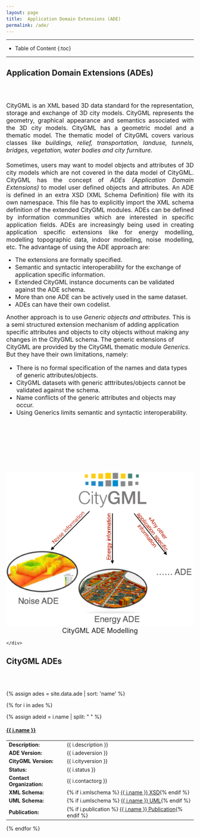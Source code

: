 ```yaml
---
layout: page
title:  Application Domain Extensions (ADE)
permalink: /ade/
---
```


- - -

* Table of Content
{:toc}

- - -
<div>
  <b><h2>Application Domain Extensions (ADEs)</h2></b><br/><br/>
</div>


<div class="container">
<div class="row">
<div class="col-md-7">
<p align="justify">
<font size="3">
CityGML is an XML based 3D data standard for the representation, storage and exchange of 3D city models. 
CityGML represents the geometry, graphical appearance and semantics associated with the 3D city models.
CityGML has a geometric model and a thematic model.
The thematic model of CityGML covers various classes like <i>buildings, relief, transportation, landuse, tunnels, bridges, vegetation, water bodies and city furniture.</i>
<br/>
<br/>
Sometimes, users may want to model objects and attributes of 3D city models which are not covered in the data model of CityGML.
CityGML has the concept of <i>ADEs (Application Domain Extensions)</i> to model user defined objects and attributes.
An ADE is defined in an extra XSD (XML Schema Definition) file with its own namespace. 
This file has to explicitly import the XML schema definition of the extended CityGML modules.
ADEs can be defined by information communities which are interested in specific application fields. 
ADEs are increasingly being used in creating application specific extensions like for energy modelling, modelling topographic data, indoor modelling, noise modelling, etc.
The advantage of using the ADE approach are:
<ul>
<li>The extensions are formally specified.</li>
<li>Semantic and syntactic interoperability for the exchange of application specific information.</li>
<li>Extended CityGML instance documents can be validated against the ADE schema. </li>
<li>More than one ADE can be actively used in the same dataset.</li>
<li>ADEs can have their own codelist. </li>
</ul>  
</font>
</p>
<p align="justify">
<font size="3">

Another approach is to use <i>Generic objects and attributes.</i>
This is a semi structured extension mechanism of adding application specific attributes and objects to city objects without making any changes in the CityGML schema.
The generic extensions of CityGML are provided by the CityGML thematic module <i>Generics</i>.
But they have their own limitations, namely:
<ul>
<li>There is no formal specification of the names and data types of generic attributes/objects.</li>
<li>CityGML datasets with generic atttributes/objects cannot be validated against the schema.</li>
<li>Name conflicts of the generic attributes and objects may occur.</li>
<li>Using Generics limits semantic and syntactic interoperability.</li>
</ul>
</font>
</p> 
<br /><br />
</div>

<div class="col-md-5">
<div>
     <br />
      <br />
      <br/>
      <br />
      <p align="center">
      <br/>
      <img src="ade.png" alt="" class="img-rounded pull-center" />
      <br/>
      <font size="4">
      CityGML ADE Modelling
    </font>
    </p>
    </div>
    <div>

    </div>
  </div>


 <div>
  <b><h2>CityGML ADEs</h2></b><br/><br/>
</div>

{% assign ades = site.data.ade | sort: 'name' %}

{% for i in ades %}

{% assign adeid = i.name | split: " " %}

<div class="panel panel-warning">
    <h4 class="panel-title">
      <a data-toggle="collapse" data-parent="#panel" href='#{{ adeid.first }}' class="panel-toggle">
        <span class="glyphicon glyphicon-folder-close"  id="icontoggle"></span>
        {{ i.name }}
      </a>
    </h4>
  </div>

<div id="{{ adeid.first }}" class="panel-collapse collapse">
<div class="panel-body">
<table class="table table-condensed table-hover table-responsive">
  <tr>
    <td><b>Description:</b></td>
    <td>{{ i.description }}</td>
  </tr>
  <tr>
    <td><b>ADE Version:</b></td>
    <td>{{ i.adeversion }}</td>
  </tr>
  <tr>
    <td><b>CityGML Version:</b></td>
    <td>{{ i.cityversion }}</td>
  </tr>  
  <tr>
    <td><b>Status:</b></td>
    <td>{{ i.status }}</td>
  </tr>    
  <tr>
    <td><b>Contact Organization:</b></td>
    <td>{{ i.contactorg }}</td>
  </tr>  
  <tr>
    <td><b>XML Schema:</b></td>
    <td>{% if i.xmlschema %} <a href="{{ i.xmlschema }}">{{ i.name }} XSD</a>{% endif %}</td>
  </tr>  
  <tr>
    <td><b>UML Schema:</b></td>
    <td>{% if i.umlschema %} <a href="{{ i.umlschema }}">{{ i.name }} UML</a>{% endif %}</td>
  </tr> 
  <tr>
    <td><b>Publication:</b></td>
    <td>{% if i.publication %} <a href="{{ i.publication }}">{{ i.name }} Publication</a>{% endif %}</td>
  </tr>  
</table>
</div>
</div>

{% endfor %}


<!-- - - - 

# CityGML ADE Modelling -->

